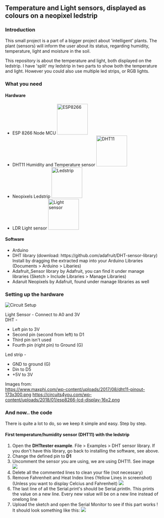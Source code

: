 ## Temperature and Light sensors, displayed as colours on a neopixel ledstrip

### Introduction
This small project is a part of a bigger project about 'intelligent' plants. The plant (sensors) will inform the user about its status, regarding humidity, temperature, light and moisture in the soil.

This repository is about the temperature and light, both displayed on the ledstrip. I have 'split' my ledstrip in two parts to show both the temperature and light. However you could also use multiple led strips, or RGB lights. 

### What you need

#### Hardware
<ul> 
  <li>ESP 8266 Node MCU
    <img src="https://www.fingerpointengg.com/wp-content/uploads/2017/11/Node_MCU_Gallery_image-1.jpg" alt="ESP8266" width="100"/></li>
  <li>DHT11 Humidity and Temperature sensor 
    <img src="https://potentiallabs.com/cart/image/cache/catalog/new%20components/DHT11-800x800.jpg" alt="DHT11" width="100"/></li>
  <li>Neopixels Ledstrip 
    <img src="https://cdn.solarbotics.com/products/photos/e97722a0b3fd8f278a50bae297807da9/60560-IMG_1328.jpg?w=800" alt="Ledstrip"   width="100"></li>
  <li>LDR Light sensor 
     <img src="https://www.aam.com.pk/wp-content/uploads/2017/10/ldr.jpg" alt="Light sensor" width="100"></li>
  </ul>
  
#### Software
<ul>
  <li>Arduino</li>
  <li>DHT library (download: https://github.com/adafruit/DHT-sensor-library)
  Install by dragging the extracted map into your Arduino Libraries (Documents > Arduino > Libaries) </li>
  <li>Adafruit_Sensor library by Adafruit, you can find it under manage libraries (Sketch > Include Libraries > Manage Libraries) </li>
  <li>Adaruit Neopixels by Adafruit, found under manage libraries as well</li>
</ul>

### Setting up the hardware
<img src="https://i.imgur.com/p8vR2Pu.jpg" alt="Circuit Setup">

Light Sensor -  Connect to A0 and 3V <br>
DHT -   
<ul>
  <li>Left pin to 3V</li>
  <li> Second pin (second from left) to D1</li>
  <li>Third pin isn't used</li>
  <li>Fourth pin (right pin) to Ground (G)</li>
</ul>
Led strip -     
<ul>
  <li>GND to ground (G)</li>
  <li>Din to D5</li>
  <li>+5V to 3V</li>
</ul>

Images from:<br>
https://www.maxphi.com/wp-content/uploads/2017/08/dht11-pinout-173x300.png
https://circuits4you.com/wp-content/uploads/2018/01/esp8266-lcd-display-16x2.png

### And now.. the code
There is quite a lot to do, so we keep it simple and easy. Step by step.

#### First temperature/humidity sensor (DHT11) with the ledstrip
<ol>
  <li> Open the <b>DHTtester example</b>. File > Examples > DHT sensor library. If you don't have this library, go back to installing the software, see above. </li>
  <li> Change the defined pin to <b>D1</b> </li>
  <li> Uncomment the sensor you are using, we are using DHT11. See image <img src="https://i.imgur.com/dupYad5.png"></li>
  <li> Delete all the commented lines to clean your file (not necessary) </li>
  <li> Remove Fahrenheit and Heat Index lines (Yellow Lines in screenshot) (Unless you want to display Celcius and Fahrenheit)
    <img src="https://i.imgur.com/3vYmcEo.png"></li>
  <li> The last line of all the Serial.print's should be Serial.println. This prints the value on a new line. Every new value will be on a new line instead of onelong line </li>
  <li> Upload the sketch and open the Serial Monitor to see if this part works ! It should look something like this: <img src="https://i.imgur.com/yYXoNss.png">
